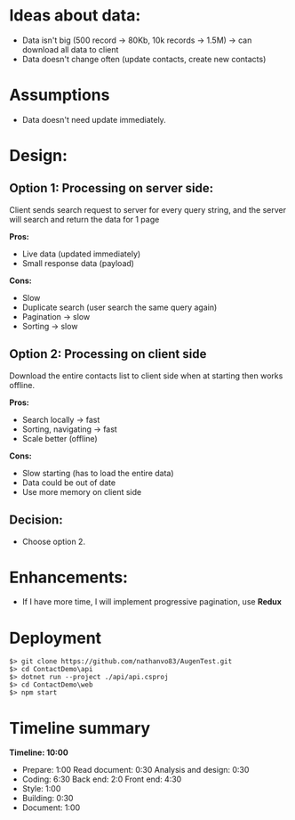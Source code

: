 
# Ideas about data:
- Data isn't big (500 record -> 80Kb, 10k records -> 1.5M) -> can download all data to client
- Data doesn't change often (update contacts, create new contacts)

# Assumptions
- Data doesn't need update immediately. 


# Design:
## Option 1: Processing on server side:
Client sends search request to server for every query string, and the server will search and return the data for 1 page

__Pros:__
+ Live data (updated immediately)
+ Small response data (payload)

__Cons:__
- Slow 
- Duplicate search (user search the same query again)
- Pagination -> slow
- Sorting -> slow


## Option 2: Processing on client side
Download the entire contacts list to client side when at starting then works offline.

__Pros:__
+ Search locally -> fast
+ Sorting, navigating -> fast
+ Scale better (offline)

__Cons:__
- Slow starting (has to load the entire data)
- Data could be out of date
- Use more memory on client side

## Decision:
- Choose option 2.

# Enhancements:
- If I have more time, I will implement progressive pagination, use __Redux__



# Deployment

```
$> git clone https://github.com/nathanvo83/AugenTest.git
$> cd ContactDemo\api
$> dotnet run --project ./api/api.csproj
$> cd ContactDemo\web
$> npm start
```



# Timeline summary

__Timeline: 10:00__

- Prepare: 1:00
	Read document: 0:30
	Analysis and design: 0:30
- Coding: 6:30
	Back end: 2:0
	Front end: 4:30
- Style: 1:00
- Building: 0:30
- Document: 1:00

